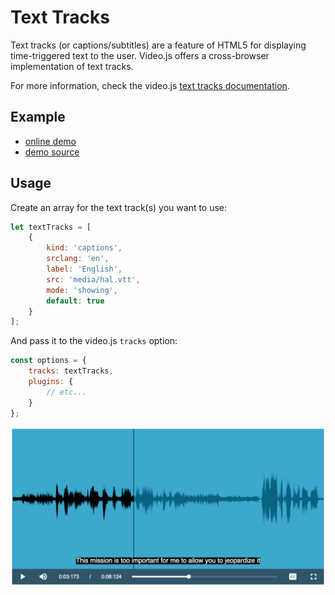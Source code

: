 # Text Tracks

Text tracks (or captions/subtitles) are a feature of HTML5 for displaying
time-triggered text to the user. Video.js offers a cross-browser implementation
of text tracks.

For more information, check the video.js
[text tracks documentation](https://github.com/videojs/video.js/blob/master/docs/guides/text-tracks.md).

## Example

- [online demo](https://collab-project.github.io/videojs-wavesurfer/demo/texttrack.html)
- [demo source](https://github.com/collab-project/videojs-wavesurfer/blob/master/examples/texttrack.html)

## Usage

Create an array for the text track(s) you want to use:

```javascript
let textTracks = [
    {
        kind: 'captions',
        srclang: 'en',
        label: 'English',
        src: 'media/hal.vtt',
        mode: 'showing',
        default: true
    }
];
```

And pass it to the video.js `tracks` option:

```javascript
const options = {
    tracks: textTracks,
    plugins: {
        // etc...
    }
};
```

![Text tracks screenshot](img/text-tracks.png?raw=true "Text tracks screenshot")
